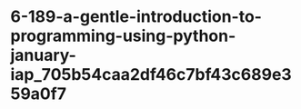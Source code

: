 # 6-189-a-gentle-introduction-to-programming-using-python-january-iap_705b54caa2df46c7bf43c689e359a0f7